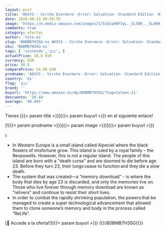 ```yaml
---
layout: post
title: 'AKSYS - Virche Evermore -Error: Salvation- Standard Edition  Nintendo Switch '
date: 2024-08-23 09:59:55
image: 'https://m.media-amazon.com/images/I/51GLwbNF3yL._SL500_._SL400_.jpg'
comments: true
category: ofertas
author: 'tole.es'
slug: 'B0BMB7H35G-es AKSYS - Virche Evermore -Error: Salvation- Standard...'
sku: 'B0BMB7H35G-es'
tags: [ 'nintendo','🇪🇸', ]
actualPrice: 38.8 EUR
currency: EUR
price: 38.8
comparePrice: 54.99 EUR
prodname: 'AKSYS - Virche Evermore -Error: Salvation- Standard Edition  Nintendo Switch '
country: 'es'
flag: '🇪🇸'
brand: ''
buyurl: 'https://www.amazon.es/dp/B0BMB7H35G/?tag=tolees-21'
descuento: '29.44'
average: '40.945'
---
```


Tienes [{{< param title >}}]({{< param buyurl >}}) en el siguiente enlace!

[![{{< param prodname >}}]({{< param image >}})]({{< param buyurl >}})

ℹ️:

- In Western Europe is a small island called Alpeciel where the black flowers of misfortune grow. This island is ruled by a royal family – the Revpowells. However, this is not a regular island. The people of this island are born with a "death curse" and are doomed to die before age 23. Before they turn 23, their lungs cease to function and they die a slow death.
- The system that was created—a “memory download” - is where the body that dies by age 23 is discarded, and only the memories live on. Those who live forever through memory download are known as “relivers” and continue to resist their short lives.
- In order to combat the rapidly shrinking population, the powers that be managed to create a super technological advancement that allowed them to clone someone’s memory and body in the process called “ReLife”.

[🛒 Accede a la oferta!!]({{< param buyurl >}})
{{<world>}}B0BMB7H35G{{</world>}}
